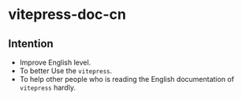 # vitepress-doc-cn

## Intention

- Improve English level.
- To better Use the `vitepress`.
- To help other people who is reading the English documentation of `vitepress` hardly.